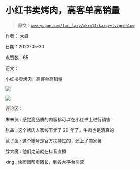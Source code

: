 # 小红书卖烤肉，高客单高销量

> 原文：[`www.yuque.com/for_lazy/xkrm14/kazqyytvzgeeh1nw`](https://www.yuque.com/for_lazy/xkrm14/kazqyytvzgeeh1nw)

作者： 大蜂

日期：2023-05-30

点赞数：65

正文：

小红书卖烤肉，高客单高销量

![](img/9bfa1ba41a444e7bcf3128ea9ac8570a.png)

![](img/fef4eaf8b09a0c776b599020b15b5b84.png)  

评论区：

朱朱侠 : 感觉高品质的内容都可以在小红书上进行销售

张晶 : 这个烤肉人家线下卖了 20 年了。牛肉也是清真的

蓝子鱼 : 这个账号是官方扶持过的，还上了商家薯

胖大魔 : 他们之前就在抖音直播

xing : 快团团帮卖团长，到各大平台引流



